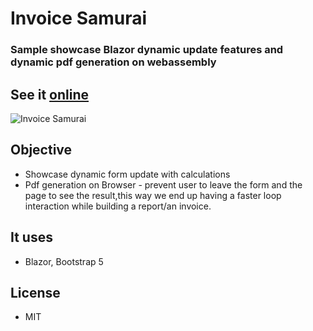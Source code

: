 
# Invoice Samurai
### Sample showcase Blazor dynamic update features and dynamic pdf generation on webassembly
## See it [online](https://invoicesamurai.marques.top)

![Invoice Samurai](invoiceSamurai.gif)


## Objective
- Showcase dynamic form update with calculations
- Pdf generation on Browser - prevent user to leave the form and the page to see the result,this way we end up having a faster loop interaction while building a report/an invoice.

## It uses
- Blazor, Bootstrap 5

## License
- MIT

